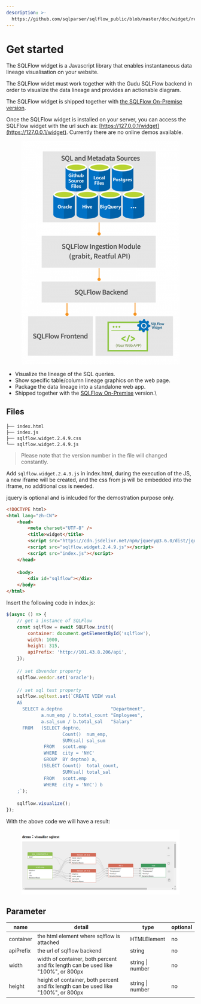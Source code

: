 ```yaml
---
description: >-
  https://github.com/sqlparser/sqlflow_public/blob/master/doc/widget/readme.md#2-get-started
---
```


# Get started

The SQLFlow widget is a Javascript library that enables instantaneous data lineage visualisation on your website.

The SQLFlow widet must work together with the Gudu SQLFlow backend in order to visualize the data lineage and provides an actionable diagram.

The SQLFlow widget is shipped together with [the SQLFlow On-Premise version](https://www.gudusoft.com/sqlflow-on-premise-version/).&#x20;

Once the SQLFlow widget is installed on your server, you can access the SQLFlow widget with the url such as: [https://127.0.0.1/widget](https://127.0.0.1/widget). Currently there are no online demos available.

<figure><img src="../.gitbook/assets/SQL-Metadata-Sources_700_988_white-600x847.png" alt=""><figcaption></figcaption></figure>

* Visualize the lineage of the SQL queries.
* Show specific table/column lineage graphics on the web page.
* Package the data lineage into a standalone web app.
* Shipped together with the [SQLFlow On-Premise](https://www.gudusoft.com/sqlflow-on-premise-version/) version.\


## **Files**

```
├── index.html
├── index.js
├── sqlflow.widget.2.4.9.css
└── sqlflow.widget.2.4.9.js
```

> Please note that the version number in the file will changed constantly.

Add `sqlflow.widget.2.4.9.js` in index.html, during the execution of the JS, a new iframe will be created, and the css from js will be embedded into the iframe, no additional css is needed.

jquery is optional and is inlcuded for the demostration purpose only.

```html
<!DOCTYPE html>
<html lang="zh-CN">
    <head>
        <meta charset="UTF-8" />
        <title>widget</title>
        <script src="https://cdn.jsdelivr.net/npm/jquery@3.6.0/dist/jquery.min.js"></script>
        <script src="sqlflow.widget.2.4.9.js"></script>
        <script src="index.js"></script>
    </head>

    <body>
        <div id="sqlflow"></div>
    </body>
</html>
```

Insert the following code in index.js:

```js
$(async () => {
    // get a instance of SQLFlow
    const sqlflow = await SQLFlow.init({
        container: document.getElementById('sqlflow'),
        width: 1000,
        height: 315,
        apiPrefix: 'http://101.43.8.206/api',
    });

    // set dbvendor property
    sqlflow.vendor.set('oracle');

    // set sql text property
    sqlflow.sqltext.set(`CREATE VIEW vsal 
    AS 
      SELECT a.deptno                  "Department", 
             a.num_emp / b.total_count "Employees", 
             a.sal_sum / b.total_sal   "Salary" 
      FROM   (SELECT deptno, 
                     Count()  num_emp, 
                     SUM(sal) sal_sum 
              FROM   scott.emp 
              WHERE  city = 'NYC' 
              GROUP  BY deptno) a, 
             (SELECT Count()  total_count, 
                     SUM(sal) total_sal 
              FROM   scott.emp 
              WHERE  city = 'NYC') b 
    ;`);

    sqlflow.visualize();
});
```

With the above code we will have a result:

<figure><img src="../.gitbook/assets/Screenshot from 2022-10-31 18-50-46.png" alt=""><figcaption></figcaption></figure>

## Parameter

| name      | detail                                                                             | type             | optional |
| --------- | ---------------------------------------------------------------------------------- | ---------------- | -------- |
| container | the html element where sqlflow is attached                                         | HTMLElement      | no       |
| apiPrefix | the url of sqlflow backend                                                         | string           | no       |
| width     | width of container, both percent and fix length can be used like "100%", or 800px  | string \| number | no       |
| height    | height of container, both percent and fix length can be used like "100%", or 800px | string \| number | no       |
